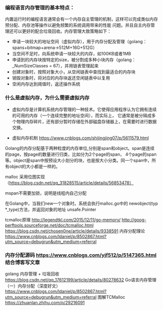 ### 编程语言内存管理的基本特点：
  内置运行时的编程语言通常会有一个内存自主管理的机制，这样可以完成类似内存预分配、内存池等操作以避免频繁的系统调用带来的性能
问题。并且自主内存管理还可以更好的配合垃圾回收。内存管理大致策略如下：
* 申请一块较大的地址空间（虚拟内存），用于内存分配及管理（golang：spans+bitmap+arena->512M+16G+512G）
* 当空间不足时，向系统申请一块较大的内存，如100KB或者1MB
* 申请到的内存块按特定的size，被分割成多种小块内存（golang：_NumSizeClasses = 67），并用链表管理起来
* 创建对象时，按照对象大小，从空闲链表中查找到最适合的内存块
* 销毁对象时，将对应的内存块返还空闲链表中以复用
* 空闲内存达到阈值时，返还操作系统

### 什么是虚拟内存，为什么需要虚拟内存 
* 虚拟内存是计算机系统内存管理的一种技术。它使得应用程序认为它拥有连续的可用的内存（一个连续完整的地址空间），而实际上，
它通常是被分隔成多个物理内存碎片，还有部分暂时存储在外部磁盘存储器上，在需要时进行数据交换。

* 虚拟内存机制 https://www.cnblogs.com/shijingjing07/p/5611579.html

Golang的内存分配基于两种粒度的内存单位,分别是span和object。span是连续的page，按page的数量进行归类，比如分为2个page的span，
4个page的span等。object是span中按预设大小划分的块，也是按大小分类。同一个span中，所有object的大小都是一样的。

malloc 采用位图实现（https://blog.csdn.net/qq_31828515/article/details/56853478）

mspan不需要加锁，说明是线程内自己分配

在Golang中，当我们new一个对象时。系统会执行malloc.go中的 newobject(typ *_type)方法，并返回对象的地址 unsafe.Pointer

tcmalloc原理   http://legendtkl.com/2015/12/11/go-memory/
               http://goog-perftools.sourceforge.net/doc/tcmalloc.html
               https://blog.csdn.net/chosen0ne/article/details/9338591
内存分配理论   https://www.cnblogs.com/ldaniel/p/8502867.html?utm_source=debugrun&utm_medium=referral

### 内存分配源码   https://www.cnblogs.com/yjf512/p/5147365.html  结合博客写文章
golang 内存管理 + 垃圾回收   https://blog.csdn.net/qq_17612199/article/details/80278632
Go语言内存管理（一）内存分配（深度好文） https://www.cnblogs.com/ldaniel/p/8502867.html?utm_source=debugrun&utm_medium=referral
图解TCMalloc https://zhuanlan.zhihu.com/p/29216091


